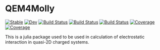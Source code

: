 # QEM4Molly

[![Stable](https://img.shields.io/badge/docs-stable-blue.svg)](https://ArrogantGao.github.io/QEM4Molly.jl/stable/)
[![Dev](https://img.shields.io/badge/docs-dev-blue.svg)](https://ArrogantGao.github.io/QEM4Molly.jl/dev/)
[![Build Status](https://travis-ci.com/ArrogantGao/QEM4Molly.jl.svg?branch=main)](https://travis-ci.com/ArrogantGao/QEM4Molly.jl)
[![Build Status](https://ci.appveyor.com/api/projects/status/github/ArrogantGao/QEM4Molly.jl?svg=true)](https://ci.appveyor.com/project/ArrogantGao/QEM4Molly-jl)
[![Build Status](https://api.cirrus-ci.com/github/ArrogantGao/QEM4Molly.jl.svg)](https://cirrus-ci.com/github/ArrogantGao/QEM4Molly.jl)
[![Coverage](https://codecov.io/gh/ArrogantGao/QEM4Molly.jl/branch/main/graph/badge.svg)](https://codecov.io/gh/ArrogantGao/QEM4Molly.jl)
[![Coverage](https://coveralls.io/repos/github/ArrogantGao/QEM4Molly.jl/badge.svg?branch=main)](https://coveralls.io/github/ArrogantGao/QEM4Molly.jl?branch=main)

This is a julia package used to be used in calculation of electrostatic interaction in quasi-2D charged systems.
